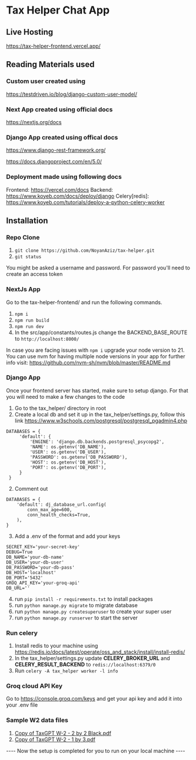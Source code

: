 # Tax Helper Chat App

##  Live Hosting
https://tax-helper-frontend.vercel.app/

## Reading Materials used

### Custom user created using

https://testdriven.io/blog/django-custom-user-model/

### Next App created using official docs

https://nextjs.org/docs

### Django App created using offical docs

https://www.django-rest-framework.org/

https://docs.djangoproject.com/en/5.0/

### Deployment made using following docs

Frontend: https://vercel.com/docs
Backend: https://www.koyeb.com/docs/deploy/django
Celery[redis]: https://www.koyeb.com/tutorials/deploy-a-python-celery-worker

## Installation

### Repo Clone

1. `git clone https://github.com/NoyanAziz/tax-helper.git`
2. `git status`

You might be asked a username and password. For password you'll need to create an access token

### NextJs App
Go to the tax-helper-frontend/ and run the following commands.

1. `npm i`
2. `npm run build`
3. `npm run dev`
4. In the src/app/constants/routes.js change the BACKEND_BASE_ROUTE to `http://localhost:8000/`

In case you are facing issues with `npm i` upgrade your node version to 21. You can use nvm for having multiple node versions in your app for further info visit:
https://github.com/nvm-sh/nvm/blob/master/README.md

### Django App
Once your frontend server has started, make sure to setup django. For that you will need to make a few changes to the code

1. Go to the tax_helper/ directory in root
2. Create a local db and set it up in the tax_helper/settings.py, follow this link https://www.w3schools.com/postgresql/postgresql_pgadmin4.php
```
DATABASES = {
     'default': {
         'ENGINE': 'django.db.backends.postgresql_psycopg2',
         'NAME': os.getenv('DB_NAME'),
         'USER': os.getenv('DB_USER'),
         'PASSWORD': os.getenv('DB_PASSWORD'),
         'HOST': os.getenv('DB_HOST'),
         'PORT': os.getenv('DB_PORT'),
     }
 }
```
2. Comment out
```
DATABASES = {
    'default': dj_database_url.config(
        conn_max_age=600,
        conn_health_checks=True,
    ),
}
```
3. Add a .env of the format and add your keys
```
SECRET_KEY='your-secret-key'
DEBUG=True
DB_NAME='your-db-name'
DB_USER='your-db-user'
DB_PASSWORD='your-db-pass'
DB_HOST='localhost'
DB_PORT='5432'
GROQ_API_KEY='your-groq-api'
DB_URL=''
```
4. run `pip install -r requirements.txt` to install packages
5. run `python manage.py migrate` to migrate database
6. run `python manage.py createsuperuser` to create your super user
7. run `python manage.py runserver` to start the server

### Run celery

1. Install redis to your machine using https://redis.io/docs/latest/operate/oss_and_stack/install/install-redis/
2. In the tax_helper/settings.py update **CELERY_BROKER_URL** and **CELERY_RESULT_BACKEND** to `redis://localhost:6379/0`
3. Run `celery -A tax_helper worker -l info`

### Groq cloud API Key
Go to https://console.groq.com/keys and get your api key and add it into your .env file

### Sample W2 data files

1. [Copy of TaxGPT W-2 - 2 by 2 Black.pdf](https://github.com/NoyanAziz/tax-helper/files/15176580/Copy.of.TaxGPT.W-2.-.2.by.2.Black.pdf)
2. [Copy of TaxGPT W-2 - 1 by 3.pdf](https://github.com/NoyanAziz/tax-helper/files/15176579/Copy.of.TaxGPT.W-2.-.1.by.3.pdf)




---- Now the setup is completed for you to run on your local machine ----
